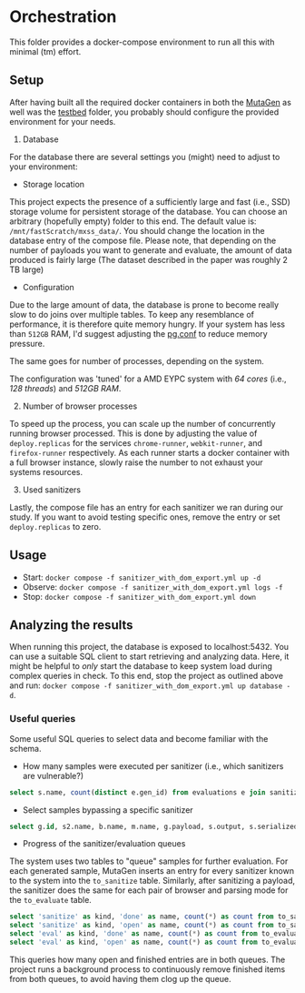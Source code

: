 # Orchestration

This folder provides a docker-compose environment to run all this with minimal (tm) effort.

## Setup

After having built all the required docker containers in both the [MutaGen](../mutagen/) as well was the [testbed](../testbed/) folder, you probably should configure the provided environment for your needs.

1. Database

For the database there are several settings you (might) need to adjust to your environment:

- Storage location

This project expects the presence of a sufficiently large and fast (i.e., SSD) storage volume for persistent storage of the database. 
You can choose an arbitrary (hopefully empty) folder to this end. The default value is: `/mnt/fastScratch/mxss_data/`.
You should change the location in the database entry of the compose file.
Please note, that depending on the number of payloads you want to generate and evaluate, the amount of data produced is fairly large (The dataset described in the paper was roughly 2 TB large)

- Configuration

Due to the large amount of data, the database is prone to become really slow to do joins over multiple tables. 
To keep any resemblance of performance, it is therefore quite memory hungry.
If your system has less than `512GB` RAM, I'd suggest adjusting the [pg.conf](pg.conf) to reduce memory pressure.

The same goes for number of processes, depending on the system.

The configuration was 'tuned' for a AMD EYPC system with *64 cores* (i.e., *128 threads*) and *512GB RAM*.

2. Number of browser processes

To speed up the process, you can scale up the number of concurrently running browser processed.
This is done by adjusting the value of `deploy.replicas` for the services `chrome-runner`, `webkit-runner`, and `firefox-runner` respectively.
As each runner starts a docker container with a full browser instance, slowly raise the number to not exhaust your systems resources.

3. Used sanitizers

Lastly, the compose file has an entry for each sanitizer we ran during our study. If you want to avoid testing specific ones, remove the entry or set `deploy.replicas` to zero.

## Usage

- Start: `docker compose -f sanitizer_with_dom_export.yml up -d`
- Observe: `docker compose -f sanitizer_with_dom_export.yml logs -f`
- Stop: `docker compose -f sanitizer_with_dom_export.yml down`

## Analyzing the results

When running this project, the database is exposed to localhost:5432. You can use a suitable SQL client to start retrieving and analyzing data.
Here, it might be helpful to *only* start the database to keep system load during complex queries in check. To this end, stop the project as outlined above and run: `docker compose -f sanitizer_with_dom_export.yml up database -d`.

### Useful queries

Some useful SQL queries to select data and become familiar with the schema.

- How many samples were executed per sanitizer (i.e., which sanitizers are vulnerable?)

```sql
select s.name, count(distinct e.gen_id) from evaluations e join sanitizers s on s.id = e.sanitizer_id where executed = 1 group by s.name;
```

- Select samples bypassing a specific sanitizer

```sql
select g.id, s2.name, b.name, m.name, g.payload, s.output, s.serialized, e.result, e.serialized from evaluations e join modes m on e.mode_id = m.id join sanitized s on e.sanitized_id = s.id join sanitizers s2 on s2.id = s.sanitizer_id join generations g on e.gen_id = g.id join browsers b on e.browser_id = b.id where e.executed = 1 and s2.name = 'typo3' order by e.gen_id;

```
- Progress of the sanitizer/evaluation queues

The system uses two tables to "queue" samples for further evaluation. For each generated sample, MutaGen inserts an entry for every sanitizer known to the system into the `to_sanitize` table.
Similarly, after sanitizing a payload, the sanitizer does the same for each pair of browser and parsing mode for the `to_evaluate` table.

```sql
select 'sanitize' as kind, 'done' as name, count(*) as count from to_sanitize where sanitized_id is not null union
select 'sanitize' as kind, 'open' as name, count(*) as count from to_sanitize where sanitized_id is  null union
select 'eval' as kind, 'done' as name, count(*) as count from to_evaluate where to_evaluate.eval_id is not null union
select 'eval' as kind, 'open' as name, count(*) as count from to_evaluate where to_evaluate.eval_id is null order by kind, name;
```

This queries how many open and finished entries are in both queues. The project runs a background process to continuously remove finished items from both queues, to avoid having them clog up the queue.
